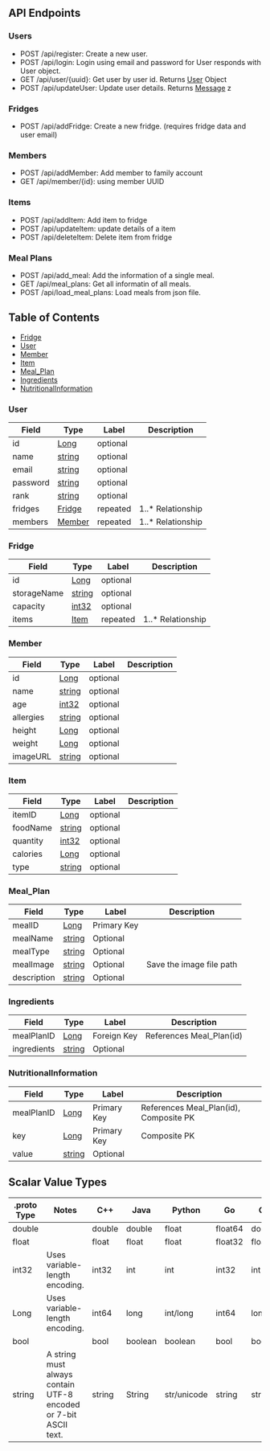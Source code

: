 ## API Endpoints

### Users

- POST /api/register: Create a new user.
- POST /api/login: Login using email and password for User responds with User object.
- GET /api/user/{uuid}: Get user by user id. Returns [User](#User) Object
- POST /api/updateUser: Update user details. Returns [Message](#String)
  z
### Fridges

- POST /api/addFridge: Create a new fridge. (requires fridge data and user email)

### Members

- POST /api/addMember: Add member to family account
- GET  /api/member/{id}: using member UUID

### Items

- POST /api/addItem: Add item to fridge
- POST /api/updateItem: update details of a item
- POST /api/deleteItem: Delete item from fridge


### Meal Plans

- POST /api/add_meal: Add the information of a single meal.
- GET  /api/meal_plans: Get all informatin of all meals.
- POST  /api/load_meal_plans: Load meals from json file.



## Table of Contents

- [Fridge](#Fridge)
- [User](#User)
- [Member](#Member)
- [Item](#Item)
- [Meal_Plan](#Meal_Plan)
- [Ingredients](#Ingredients)
- [NutritionalInformation](#NutritionalInformation)


  
### User
| Field | Type | Label | Description |
| ----- | ---- | ----- | ----------- |
|  id  | [Long](#int64) | optional |  |
|  name  | [string](#string) | optional |  |
|  email  | [string](#string) | optional |  |
|  password  | [string](#string) | optional |  |
|  rank  | [string](#string) | optional |  |
|  fridges  | [Fridge](#Fridge) | repeated |  1..* Relationship |
|  members  | [Member](#Fridge) | repeated |  1..* Relationship|


### Fridge
| Field | Type | Label | Description |
| ----- | ---- | ----- | ----------- |
|  id  | [Long](#int64) | optional |  |
|  storageName  | [string](#string) | optional |  |
|  capacity  | [int32](#int32) | optional |  |
|  items  | [Item](#Item) | repeated |  1..* Relationship |


### Member
| Field | Type | Label | Description |
| ----- | ---- | ----- | ----------- |
|  id  | [Long](#int64) | optional |  |
|  name  | [string](#string) | optional |  |
|  age  | [int32](#int32) | optional |  |
|  allergies  | [string](#string) | optional |  |
|  height  | [Long](#int64) | optional |  |
|  weight  | [Long](#int64) | optional |  |
|  imageURL  | [string](#string) | optional |  |


### Item
| Field | Type | Label | Description |
| ----- | ---- | ----- | ----------- |
|  itemID  | [Long](#int64) | optional |  |
|  foodName  | [string](#string) | optional |  |
|  quantity  | [int32](#int32) | optional |  |
|  calories  | [Long](#int64) | optional |  |
|  type  |  [string](#string)  |  optional  |  |


### Meal_Plan
| Field | Type | Label | Description |
| ----- | ---- | ----- | ----------- |
|  mealID  | [Long](#int64) | Primary Key |  |
|  mealName  | [string](#string) | Optional |  |
|  mealType  | [string](#string) | Optional |  |
|  mealImage  | [string](#string) | Optional | Save the image file path |
|  description  |  [string](#string)  | Optional |  |


### Ingredients
| Field | Type | Label | Description |
| ----- | ---- | ----- | ----------- |
|  mealPlanID  | [Long](#int64) | Foreign Key | References Meal_Plan(id) |
|  ingredients  | [string](#string) | Optional |  |


### NutritionalInformation
| Field | Type | Label | Description |
| ----- | ---- | ----- | ----------- |
|  mealPlanID  | [Long](#int64) | Primary Key | References Meal_Plan(id), Composite PK |
|  key  | [Long](#int64) | Primary Key | Composite PK |
|  value  | [string](#string) | Optional |  |




## Scalar Value Types

| .proto Type | Notes | C++ | Java | Python | Go | C# | PHP | Ruby |
| ----------- | ----- | --- | ---- | ------ | -- | -- | --- | ---- |
| <a name="double" /> double |  | double | double | float | float64 | double | float | Float |
| <a name="float" /> float |  | float | float | float | float32 | float | float | Float |
| <a name="int32" /> int32 | Uses variable-length encoding. | int32 | int | int | int32 | int | integer | Bignum or Fixnum (as required) |
| <a name="int64" /> Long | Uses variable-length encoding. | int64 | long | int/long | int64 | long | integer/string | Bignum |
| <a name="bool" /> bool |  | bool | boolean | boolean | bool | bool | boolean | TrueClass/FalseClass |
| <a name="string" /> string | A string must always contain UTF-8 encoded or 7-bit ASCII text. | string | String | str/unicode | string | string | string | String (UTF-8) |

